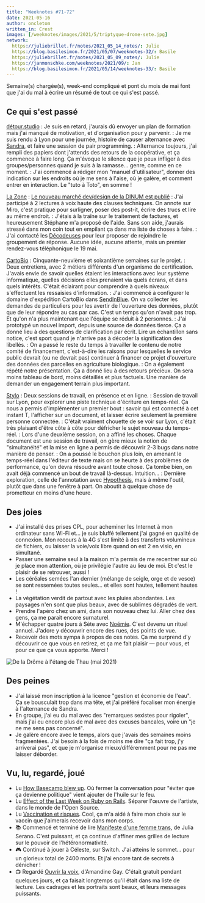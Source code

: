 ```yaml
---
title: "Weeknotes #71-72"
date: 2021-05-16
author: oncletom
written_in: Crest
images: [/weeknotes/images/2021/5/triptyque-drome-sete.jpg]
network:
  https://juliebrillet.fr/notes/2021_05_14_notes/: Julie
  https://blog.basilesimon.fr/2021/05/07/weeknotes-32/: Basile
  https://juliebrillet.fr/notes/2021_05_09_notes/: Julie
  https://janmonschke.com/weeknotes/2021/09/: Jan
  https://blog.basilesimon.fr/2021/05/14/weeknotes-33/: Basile
---
```


Semaine(s) chargée(s), week-end compliqué et pont du mois de mai font
que j'ai du mal à écrire un résumé de tout ce qui s'est passé.

<!--more-->

## Ce qui s'est passé

[détour.studio]
: Je suis en retard, j'aurais dû envoyer un plan de formation mais j'ai manqué de motivation, et d'organisation pour y parvenir.
: Je me suis rendu à Lyon pour une journée, histoire de causer alternance avec [Sandra], et faire une session de pair programming.
: Alternance toujours, j'ai rempli des papiers dont j'attends des retours de la coopérative, et ça commence à faire long. Ça m'évoque le silence que je peux infliger à des groupes/personnes quand je suis à la ramasse… genre, comme en ce moment.
: J'ai commencé à rédiger mon "manuel d'utilisateur", donner des indication sur les endroits où je me sens à l'aise, où je galère, et comment entrer en interaction. Le "tuto à Toto", en somme !

[La Zone]
: [Le nouveau marché dev/design de la DINUM est publié](https://www.marches-publics.gouv.fr/app.php/consultation/743123)
: J'ai participé à 2 lectures à voix haute des clauses techniques. On annote sur Miro, c'est pratique pour surligner, poser des post-it, écrire des trucs et lire au même endroit.
: J'étais à la traîne sur le traitement de factures, et heureusement Stéphane m'a proposé de l'aide. Sans son aide, j'aurais stressé dans mon coin tout en empilant ça dans ma liste de choses à faire.
: J'ai contacté les [Décodeuses](https://descodeuses.org/) pour leur proposer de rejoindre le groupement de réponse. Aucune idée, aucune attente, mais un premier rendez-vous téléphonique le 19 mai.

[CartoBio]
: Cinquante-neuvième et soixantième semaines sur le projet.
: Deux entretiens, avec 2 métiers différents d'un organisme de certification. J'avais envie de savoir quelles étaient les interactions avec leur système informatique, quelles décisions elles prenaient via quels écrans, et dans quels intérêts. C'était éclairant pour comprendre à quels niveaux s'effectuent les ressaisies d'information.
: J'ai commencé à configurer le domaine d'expédition CartoBio dans [SendInBlue](https://sendinblue.com). On va collecter les demandes de particuliers pour les avertir de l'ouverture des données, plutôt que de leur répondre au cas par cas. C'est un temps qu'on n'avait pas trop. Et qu'on n'a plus maintenant que l'équipe se réduit à 2 personnes.
: J'ai prototypé un nouvel import, depuis une source de données tierce. Ça a donné lieu à des questions de clarification par écrit. Lire un échantillon sans notice, c'est sport quand je n'arrive pas à décoder la signification des libellés.
: On a passé le reste du temps à travailler le contenu de notre comité de financement, c'est-à-dire les raisons pour lesquelles le service public devrait (ou ne devrait pas) continuer à financer ce projet d'ouverture des données des parcelles en agriculture biologique.
: On a également répété notre présentation. Ça a donné lieu à des retours précieux. On sera moins tableau de bord, moins détaillés et plus factuels. Une manière de demander un engagement terrain plus important.

[Stylo]
: Deux sessions de travail, en présence et en ligne.
: Session de travail sur Lyon, pour explorer une piste technique d'écriture en temps-réel. Ça nous a permis d'implémenter un premier bout : savoir qui est connecté à cet instant T, l'afficher sur un document, et laisser écrire seulement la première personne connectée.
: C'était vraiment chouette de se voir sur Lyon, c'était très plaisant d'être côte à côte pour défricher le sujet nouveau du temps-réel.
: Lors d'une deuxième session, on a affiné les choses. Chaque document est une session de travail, on gère mieux la notion de "simultanéité" et la mise en ligne a permis de découvrir 2-3 bugs dans notre manière de penser.
: On a poussé le bouchon plus loin, en amenant le temps-réel dans l'éditeur de texte mais on se heurte à des problèmes de performance, qu'on devra résoudre avant toute chose. Ça tombe bien, on avait déjà commencé un bout de travail là-dessus. Intuition…
: Dernière exploration, celle de l'annotation avec [Hypothesis](https://web.hypothes.is/), mais à même l'outil, plutôt que dans une fenêtre à part. On aboutit à quelque chose de prometteur en moins d'une heure.

## Des joies

- J'ai installé des prises CPL, pour acheminer les Internet à mon ordinateur sans Wi-Fi et… je suis bluffé tellement j'ai gagné en qualité de connexion. Mon recours à la 4G s'est limité à des transferts volumineux de fichiers, ou laisser la voie/voix libre quand on est 2 en visio, en simultané.
- Passer une semaine seul à la maison m'a permis de me recentrer sur où je place mon attention, où je privilégie l'autre au lieu de moi. Et c'est le plaisir de se retrouver, aussi !
- Les céréales semées l'an dernier (mélange de seigle, orge et de vesce) se sont ressemées toutes seules… et elles sont hautes, tellement hautes !
- La végétation verdit de partout avec les pluies abondantes. Les paysages n'en sont que plus beaux, avec de sublimes dégradés de vert.
- Prendre l'apéro chez un ami, dans son nouveau chez lui. Aller chez des gens, ça me parait encore surnaturel.
- M'échapper quatre jours à Sète avec [Noémie]. C'est devenu un rituel annuel. J'adore y découvrir encore des rues, des points de vue.
- Recevoir des mots sympa à propos de ces notes. Ça me surprend d'y découvrir ce que vous en retirez, et ça me fait plaisir — pour vous, et pour ce que ça vous apporte. Merci !

![](/weeknotes/images/2021/5/triptyque-drome-sete.jpg "De la Drôme à l'étang de Thau (mai 2021)")

## Des peines

- J'ai laissé mon inscription à la licence "gestion et économie de l'eau". Ça se bousculait trop dans ma tête, et j'ai préféré focaliser mon énergie à l'alternance de Sandra.
- En groupe, j'ai eu du mal avec des "remarques sexistes pour rigoler", mais j'ai eu encore plus de mal avec des excuses bancales, voire un "je ne me sens pas concerné".
- Je galère encore avec le temps, alors que j'avais des semaines moins fragmentées. J'ai besoin à la fois de moins me dire "ça fait trop, j'y arriverai pas", et que je m'organise mieux/différemment pour ne pas me laisser déborder.

## Vu, lu, regardé, joué

- Lu [How Basecamp blew up](https://www.platformer.news/p/-how-basecamp-blew-up). Où fermer la conversation pour "éviter que ça devienne politique" vient ajouter de l'huile sur le feu.
- Lu [Effect of the Last Week on Ruby on Rails](https://discuss.rubyonrails.org/t/effect-of-the-last-week-on-ruby-on-rails/77702/76). Séparer l'œuvre de l'artiste, dans le monde de l'Open Source.
- Lu [Vaccination et risques](https://blog.notmyidea.org/vaccination-et-risques.html). Cool, ça m'a aidé à faire mon choix sur le vaccin que j'aimerais recevoir dans mon corps.
- 📚 Commencé et terminé de lire [Manifeste d'une femme trans](https://www.cambourakis.com/tout/sorcieres/manifeste-dune-femme-trans/), de Julia Serano. C'est puissant, et ça continue d'affiner mes grilles de lecture sur le pouvoir de l'hétéronormativité.
- 🎮 Continué à jouer à Céleste, sur Switch. J'ai atteins le sommet… pour un glorieux total de 2400 morts. Et j'ai encore tant de secrets à dénicher !
- 📺 Regardé [Ouvrir la voix](https://www.mk2curiosity.com/film/ouvrir-la-voix), d'Amandine Gay. C'était gratuit pendant quelques jours, et ça faisait longtemps qu'il était dans ma liste de lecture. Les cadrages et les portraits sont beaux, et leurs messages puissants.

[détour.studio]: /
[Solstice]: https://solstice.coop/
[Stylo]: https://github.com/EcrituresNumeriques/stylo
[CartoBio]: https://cartobio.org/
[EditAdapt]: http://editadapt.fr/
[Usine Vivante]: https://www.usinevivante.org
[La Zone]: http://la.zone
[YesWiki]: https://yeswiki.net
[DataGalaxy]: https://www.datagalaxy.com/
[Classes à 12]: https://beta.gouv.fr/startups/classes12.html

[Noémie]: https://noemiegirard.co
[Sandra]: https://sandrakpodar.net/
[Juliette]: https://twitter.com/ju_net01
[Sofia]: https://twitter.com/sofiaboulaarab
[Guillaume]: https://www.yuzutech.fr/
[Antoine]: https://www.quaternum.net/
[Yannick]: https://elsif.fr/
[Basile]: https://basilesimon.fr/
[Maïtané]: https://maiwann.net/
[Laurent]: https://cocotier.xyz/
